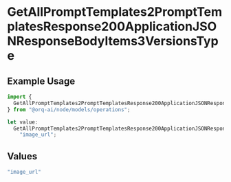 # GetAllPromptTemplates2PromptTemplatesResponse200ApplicationJSONResponseBodyItems3VersionsType

## Example Usage

```typescript
import {
  GetAllPromptTemplates2PromptTemplatesResponse200ApplicationJSONResponseBodyItems3VersionsType,
} from "@orq-ai/node/models/operations";

let value:
  GetAllPromptTemplates2PromptTemplatesResponse200ApplicationJSONResponseBodyItems3VersionsType =
    "image_url";
```

## Values

```typescript
"image_url"
```